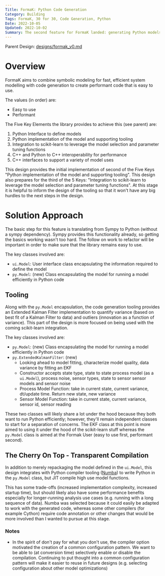```yaml
---
Title: FormaK: Python Code Generation
Category: Building
Tags: FormaK, 30 for 30, Code Generation, Python
Date: 2022-10-05
Updated: 2022-10-02
Summary: The second feature for FormaK landed: generating Python models
---
```


Parent Design: [designs/formak_v0.md](https://github.com/buckbaskin/formak/tree/master/designs/formak_v0.md)

# Overview

FormaK aims to combine symbolic modeling for fast, efficient system modelling
with code generation to create performant code that is easy to use.

The values (in order) are:

- Easy to use
- Performant

The Five Key Elements the library provides to achieve this (see parent) are:

1. Python Interface to define models
2. Python implementation of the model and supporting tooling
3. Integration to scikit-learn to leverage the model selection and parameter tuning functions
4. C++ and Python to C++ interoperability for performance
5. C++ interfaces to support a variety of model uses

This design provides the initial implementation of second of the Five Keys
"Python implementation of the model and supporting tooling". This design also
prepares for the third of the 5 Keys: "Integration to scikit-learn to leverage
the model selection and parameter tuning functions". At this stage it is
helpful to inform the design of the tooling so that it won't have any big
hurdles to the next steps in the design.


# Solution Approach

The basic step for this feature is translating from Sympy to Python (without a
sympy dependency). Sympy provides this functionality already, so getting the
basics working wasn't too hard. The follow on work to refactor will be
important in order to make sure that the library remains easy to use.

The key classes involved are:

- `ui.Model`: User interface class encapsulating the information required to define the model
- `py.Model`: (new) Class encapsulating the model for running a model efficiently in Python code

## Tooling

Along with the `py.Model` encapsulation, the code generation tooling provides
an Extended Kalman Filter implementation to quantify variance (based on best
fit of a Kalman Filter to data) and outliers (innovation as a function of
variance). This part of the design is more focused on being used with the
coming scikit-learn integration.

The key classes involved are:

- `py.Model`: (new) Class encapsulating the model for running a model efficiently in Python code
- `py.ExtendedKalmanFilter`: (new)
	- Looking ahead to model fitting, characterize model quality, data variance by fitting an EKF
	- Constructor accepts state type, state to state process model (as a `ui.Model`), process noise, sensor types, state to sensor sensor models and sensor noise
	- Process Model Function: take in current state, current variance, dt/update time. Return new state, new variance
	- Sensor Model Function: take in current state, current variance, sensor id, sensor reading

These two classes will likely share a lot under the hood because they both want
to run Python efficiently; however, they'll remain independent classes to start
for a separation of concerns. The EKF class at this point is more aimed to
using it under the hood of the scikit-learn stuff whereas the `py.Model` class
is aimed at the Formak User (easy to use first, performant second).


## The Cherry On Top - Transparent Compilation

In addition to merely repackaging the model defined in the `ui.Model`, this
design integrates with Python compiler tooling
([Numba](https://github.com/numba/numba)) to write Python in the `py.Model`
class, but JIT compile high use model functions.

This has some trade-offs (increased implementation complexity, increased
startup time), but should likely also have some performance benefits especially
for longer-running analysis use cases (e.g. running with a long sequence of
data). Numba was selected because it could easily be adapted to work with the
generated code, whereas some other compilers (for example Cython) require code
annotation or other changes that would be more involved than I wanted to pursue
at this stage.

### Notes

- In the spirit of don't pay for what you don't use, the compiler option motivated the creation of a common configuration pattern. We want to be able to (at conversion time) selectively enable or disable the compilation. Continuing to put thought into a common configuration pattern will make it easier to reuse in future designs (e.g. selecting configuration about other model optimizations)
